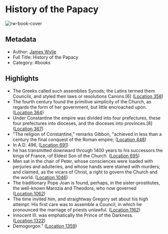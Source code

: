 # History of the Papacy

![rw-book-cover](https://images-na.ssl-images-amazon.com/images/I/51CVYlQbl-L._SL200_.jpg)

## Metadata
- Author: [James Wylie](James%20Wylie)
- Full Title: History of the Papacy
- Category: #books

## Highlights
- The Greeks called such assemblies Synods; the Latins termed them Councils, and styled their laws or resolutions Canons.[6] ([Location 358](https://readwise.io/to_kindle?action=open&asin=B00I0EVTX0&location=358))
- The fourth century found the primitive simplicity of the Church, as regards the form of her government, but little encroached upon. ([Location 364](https://readwise.io/to_kindle?action=open&asin=B00I0EVTX0&location=364))
- Under Constantine the empire was divided into four prefectures, these four prefectures into dioceses, and the dioceses into provinces.[8] ([Location 367](https://readwise.io/to_kindle?action=open&asin=B00I0EVTX0&location=367))
- "The religion of Constantine," remarks Gibbon, "achieved in less than a century the final conquest of the Roman empire; ([Location 448](https://readwise.io/to_kindle?action=open&asin=B00I0EVTX0&location=448))
- In A.D. 496, ([Location 691](https://readwise.io/to_kindle?action=open&asin=B00I0EVTX0&location=691))
- he has transmitted downward through 1400 years to his successors the kings of France,-of Eldest Son of the Church. ([Location 695](https://readwise.io/to_kindle?action=open&asin=B00I0EVTX0&location=695))
- Men sat in the chair of Peter, whose consciences were loaded with perjuries and adulteries, and whose hands were stained with murders; and claimed, as the vicars of Christ, a right to govern the Church and the world. ([Location 1046](https://readwise.io/to_kindle?action=open&asin=B00I0EVTX0&location=1046))
- The traditionary Pope Joan is found, perhaps, in the sister-prostitutes, the well-known Marozia and Theodora, who now governed ([Location 1062](https://readwise.io/to_kindle?action=open&asin=B00I0EVTX0&location=1062))
- The time invited him, and straightway Gregory set about his high attempt. His first care was to assemble a Council, in which he pronounced the marriage of priests unlawful. ([Location 1162](https://readwise.io/to_kindle?action=open&asin=B00I0EVTX0&location=1162))
- Innocent III. was emphatically the Prince of the Darkness. ([Location 1322](https://readwise.io/to_kindle?action=open&asin=B00I0EVTX0&location=1322))
- Demogorgon." ([Location 1359](https://readwise.io/to_kindle?action=open&asin=B00I0EVTX0&location=1359))
